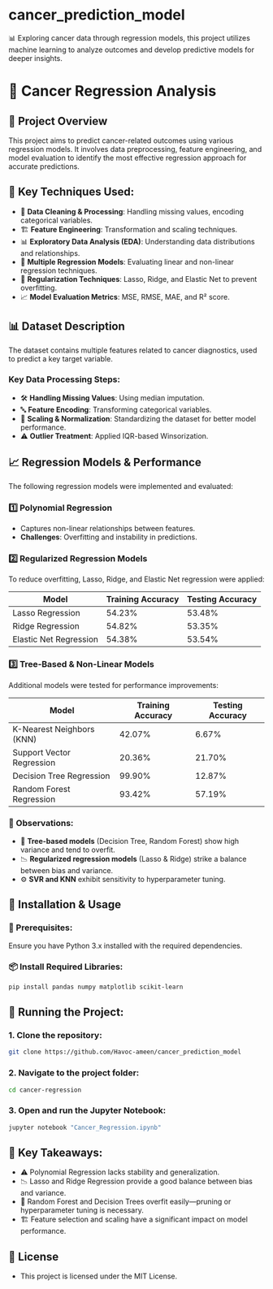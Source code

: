 # cancer_prediction_model
📊 Exploring cancer data through regression models, this project utilizes machine learning to analyze outcomes and develop predictive models for deeper insights.

# 🏥 Cancer Regression Analysis

## 📌 Project Overview
This project aims to predict cancer-related outcomes using various regression models. It involves data preprocessing, feature engineering, and model evaluation to identify the most effective regression approach for accurate predictions.

## 🔬 Key Techniques Used:
- 📂 **Data Cleaning & Processing**: Handling missing values, encoding categorical variables.
- 🏗️ **Feature Engineering**: Transformation and scaling techniques.
- 📊 **Exploratory Data Analysis (EDA)**: Understanding data distributions and relationships.
- 🤖 **Multiple Regression Models**: Evaluating linear and non-linear regression techniques.
- 🔄 **Regularization Techniques**: Lasso, Ridge, and Elastic Net to prevent overfitting.
- 📈 **Model Evaluation Metrics**: MSE, RMSE, MAE, and R² score.

## 📊 Dataset Description
The dataset contains multiple features related to cancer diagnostics, used to predict a key target variable.

### Key Data Processing Steps:
- 🛠️ **Handling Missing Values**: Using median imputation.
- 🔤 **Feature Encoding**: Transforming categorical variables.
- 📏 **Scaling & Normalization**: Standardizing the dataset for better model performance.
- ⚠️ **Outlier Treatment**: Applied IQR-based Winsorization.

## 📈 Regression Models & Performance
The following regression models were implemented and evaluated:

### 1️⃣ Polynomial Regression
- Captures non-linear relationships between features.
- **Challenges**: Overfitting and instability in predictions.

### 2️⃣ Regularized Regression Models
To reduce overfitting, Lasso, Ridge, and Elastic Net regression were applied:

| Model                  | Training Accuracy | Testing Accuracy |
|------------------------|------------------|------------------|
| Lasso Regression      | 54.23%           | 53.48%           |
| Ridge Regression      | 54.82%           | 53.35%           |
| Elastic Net Regression | 54.38%           | 53.54%           |

### 3️⃣ Tree-Based & Non-Linear Models
Additional models were tested for performance improvements:

| Model                    | Training Accuracy | Testing Accuracy |
|--------------------------|------------------|------------------|
| K-Nearest Neighbors (KNN) | 42.07%           | 6.67%            |
| Support Vector Regression | 20.36%           | 21.70%           |
| Decision Tree Regression  | 99.90%           | 12.87%           |
| Random Forest Regression  | 93.42%           | 57.19%           |

### 🔎 Observations:
- 🌳 **Tree-based models** (Decision Tree, Random Forest) show high variance and tend to overfit.
- 📉 **Regularized regression models** (Lasso & Ridge) strike a balance between bias and variance.
- ⚙️ **SVR and KNN** exhibit sensitivity to hyperparameter tuning.

## 🚀 Installation & Usage

### 📌 Prerequisites:
Ensure you have Python 3.x installed with the required dependencies.

### 📦 Install Required Libraries:
```bash
pip install pandas numpy matplotlib scikit-learn
```
## 🔧 Running the Project:
### 1. Clone the repository: 
``` bash
git clone https://github.com/Havoc-ameen/cancer_prediction_model
```
 ### 2. Navigate to the project folder: 
``` bash
cd cancer-regression
```
 ### 3. Open and run the Jupyter Notebook: 
``` bash
jupyter notebook "Cancer_Regression.ipynb"
```

## 📌 Key Takeaways:
- ⚠️ Polynomial Regression lacks stability and generalization.
- 📉 Lasso and Ridge Regression provide a good balance between bias and variance.
- 🌲 Random Forest and Decision Trees overfit easily—pruning or hyperparameter tuning is necessary.
- 🏗️ Feature selection and scaling have a significant impact on model performance.
## 🐝 License
- This project is licensed under the MIT License.
